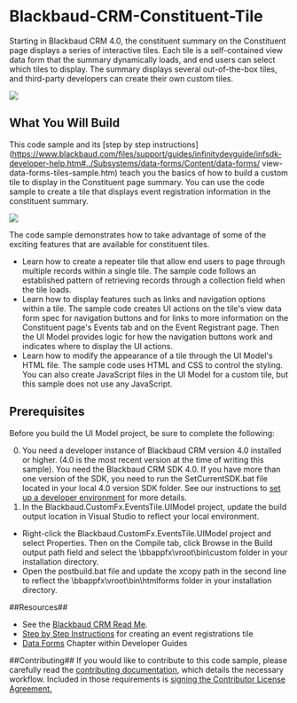 Blackbaud-CRM-Constituent-Tile
==============================

Starting in Blackbaud CRM 4.0, the constituent summary on the Constituent page  displays a series of interactive tiles. Each tile is a self-contained view data form that the summary  dynamically loads, and end users can select which tiles to display. The summary displays several out-of-the-box tiles, and third-party developers can create their own custom tiles.

![](https://github.com/blackbaud-community/Blackbaud-CRM/blob/gh-pages/images/ConstituentTile.png)

## What You Will Build ##

This code sample and its [step by step instructions](https://www.blackbaud.com/files/support/guides/infinitydevguide/infsdk-developer-help.htm#../Subsystems/data-forms/Content/data-forms/ view-data-forms-tiles-sample.htm) teach you the basics of how to build a custom tile to display in the Constituent page summary. 
You can use the code sample to create a tile that displays event registration information in the constituent summary.

![](https://github.com/blackbaud-community/Blackbaud-CRM/blob/gh-pages/images/ConstituentTileEvents.png)

The code sample demonstrates how to take advantage of some of the exciting features that are available for constituent tiles.
* Learn how to create a repeater tile that allow end users to page through multiple records within a single tile. The sample code follows an established pattern of retrieving records through a collection field when the tile loads. 
* Learn how to display features such as links and navigation options within a tile. The sample code creates UI actions on the tile's view data form spec for navigation buttons and for links to more information on the Constituent page's Events tab and on the Event Registrant page. Then the UI Model provides logic for how the navigation buttons work and indicates where to display the UI actions. 
* Learn how to modify the appearance of a tile through the UI Model's HTML file. The sample code uses HTML and CSS to control the styling. You can also create JavaScript files in the UI Model for a custom tile, but this sample does not use any JavaScript.

## Prerequisites ##

Before you build the UI Model project, be sure to complete the following:

0. You need a developer instance of Blackbaud CRM version 4.0 installed or higher. (4.0 is the most recent version at the time of writing this sample). You need the Blackbaud CRM SDK 4.0. If you have more than one version of the SDK, you need to run the SetCurrentSDK.bat file located in your local 4.0 version SDK folder. See our instructions to [set up a developer environment](https://www.blackbaud.com/files/support/guides/infinitydevguide/infsdk-developer-help.htm#../Subsystems/infintro-developer-help/Content/coBlackbaudCRMSDKDevEnvSetup.htm%3FTocPath%3DGet%20Started%7C_____6) for more details. 
0. In the Blackbaud.CustomFx.EventsTile.UIModel project, update the build output location in Visual Studio to reflect your local environment. 
 - Right-click the Blackbaud.CustomFx.EventsTile.UIModel project and select Properties. Then on the Compile tab, click Browse in the Build output path field and select the \bbappfx\vroot\bin\custom folder in your installation directory. 
 - Open the postbuild.bat file and update the xcopy path in the second line to reflect the \bbappfx\vroot\bin\htmlforms folder in your installation directory.

##Resources##
* See the [Blackbaud CRM Read Me](https://github.com/blackbaud-community/Blackbaud-CRM/blob/master/README.md). 
* [Step by Step Instructions](https://www.blackbaud.com/files/support/guides/infinitydevguide/infsdk-developer-help.htm#../Subsystems/data-forms/Content/data-forms/view-data-forms-tiles-sample.htm) for creating an event registrations tile
* [Data Forms](https://www.blackbaud.com/files/support/guides/infinitydevguide/infsdk-developer-help.htm#../Subsystems/data-forms/Content/data-forms/welcome-data-forms.htm) Chapter within Developer Guides


##Contributing##
If you would like to contribute to this code sample, please carefully read the [contributing documentation](https://github.com/blackbaud-community/Blackbaud-CRM/blob/master/CONTRIBUTING.md), which details the necessary workflow. Included in those requirements is [signing the Contributor License Agreement.](http://developer.blackbaud.com/cla/)